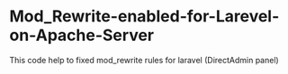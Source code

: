 # Mod_Rewrite-enabled-for-Larevel-on-Apache-Server
This code help to fixed mod_rewrite rules for laravel (DirectAdmin panel)

